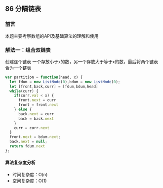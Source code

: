 ## 86 分隔链表

### 前言
本题主要考察数组的API及基础算法的理解和使用


### 解法一：组合双链表
创建连个链表 一个存放小于x的数，另一个存放大于等于x的数，最后将两个链表合为一个链表


```js
var partition = function(head, x) {
  let fdum = new ListNode(0),bdum = new ListNode(0);
  let [front,back,curr] = [fdum,bdum,head]
  while(curr) {
    if(curr.val < x) {
      front.next = curr 
      front = front.next
    } else {
      back.next = curr
      back = back.next
    }
    curr = curr.next
  }
  front.next = bdum.next;
  back.next = null;
  return fdum.next
};
```

#### 算法复杂度分析
- 时间复杂度：O(n)
- 空间复杂度：O(1) 
&nbsp;
    
